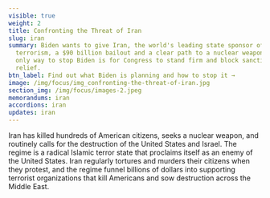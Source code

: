 ```yaml
---
visible: true
weight: 2
title: Confronting the Threat of Iran
slug: iran
summary: Biden wants to give Iran, the world's leading state sponsor of
  terrorism, a $90 billion bailout and a clear path to a nuclear weapon. The
  only way to stop Biden is for Congress to stand firm and block sanctions
  relief.
btn_label: Find out what Biden is planning and how to stop it →
image: /img/focus/img_confronting-the-threat-of-iran.jpg
section_img: /img/focus/images-2.jpeg
memorandums: iran
accordions: iran
updates: iran
---
```

Iran has killed hundreds of American citizens, seeks a nuclear weapon, and routinely calls for the destruction of the United States and Israel. The regime is a radical Islamic terror state that proclaims itself as an enemy of the United States. Iran regularly tortures and murders their citizens when they protest, and the regime funnel billions of dollars into supporting terrorist organizations that kill Americans and sow destruction across the Middle East.